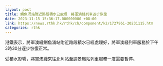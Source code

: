 ```yaml
---
layout: post
title: 鰂魚涌站附近路段積水已處理　將軍澳綫列車逐步恢復
date: 2023-11-15 15:36:17.000000000 +08:00
link: https://news.rthk.hk/rthk/ch/component/k2/1727961-20231115.htm
categories: rthk
---
```


港鐵表示，將軍澳綫鰂魚涌站附近路段積水已經處理好，將軍澳綫列車服務於下午3時30分逐步恢復正常。

受積水影響，將軍澳綫來往北角站至調景嶺站列車服務一度需要暫停。
